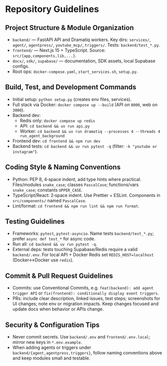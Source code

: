 # Repository Guidelines

## Project Structure & Module Organization
- `backend/` — FastAPI API and Dramatiq workers. Key dirs: `services/`, `agent/`, `agentpress/`, `youtube_mcp/`, `triggers/`. Tests: `backend/test_*.py`.
- `frontend/` — Next.js 15 + TypeScript. Source: `src/{app,components,lib,...}`.
- `docs/`, `sdk/`, `supabase/` — documentation, SDK assets, local Supabase configs.
- Root ops: `docker-compose.yaml`, `start_services.sh`, `setup.py`.

## Build, Test, and Development Commands
- Initial setup: `python setup.py` (creates env files, services).
- Full stack via Docker: `docker compose up --build` (API on `8000`, web on `3000`).
- Backend dev:
  - Redis only: `docker compose up redis`
  - API: `cd backend && uv run api.py`
  - Worker: `cd backend && uv run dramatiq --processes 4 --threads 4 run_agent_background`
- Frontend dev: `cd frontend && npm run dev`
- Backend tests: `cd backend && uv run pytest -q` (filter: `-k "youtube or instagram"`).

## Coding Style & Naming Conventions
- Python: PEP 8, 4‑space indent, add type hints where practical. Files/modules `snake_case`; classes `PascalCase`; functions/vars `snake_case`; constants `UPPER_CASE`.
- TypeScript/React: 2‑space indent. Use Prettier + ESLint. Components in `src/components/` named `PascalCase`.
- Lint/format: `cd frontend && npm run lint && npm run format`.

## Testing Guidelines
- Frameworks: `pytest`, `pytest-asyncio`. Name tests `backend/test_*.py`; prefer `async def test_*` for async code.
- Run all: `cd backend && uv run pytest -q`.
- External deps: tests touching Supabase/Redis require a valid `backend/.env`. For local API + Docker Redis set `REDIS_HOST=localhost` (Docker↔Docker use `redis`).

## Commit & Pull Request Guidelines
- Commits: use Conventional Commits, e.g. `feat(backend): add agent trigger API` or `fix(frontend): conditionally display event triggers`.
- PRs: include clear description, linked issues, test steps; screenshots for UI changes; note env or migration impacts. Keep changes focused and update docs when behavior or APIs change.

## Security & Configuration Tips
- Never commit secrets. Use `backend/.env` and `frontend/.env.local`; mirror new keys in `*.env.example`.
- When adding agents or triggers under `backend/{agent,agentpress,triggers}`, follow naming conventions above and keep modules small and testable.

